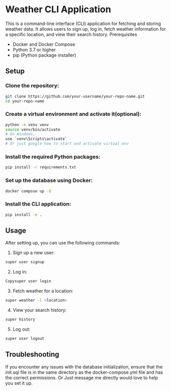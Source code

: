 # Weather CLI Application

This is a command-line interface (CLI) application for fetching and storing weather data. It allows users to sign up, log in, fetch weather information for a specific location, and view their search history.
Prerequisites

- Docker and Docker Compose
- Python 3.7 or higher
- pip (Python package installer)

## Setup

### Clone the repository:

```bash
git clone https://github.com/your-username/your-repo-name.git
cd your-repo-name
```

### Create a virtual environment and activate it(optional):

```bash
python -m venv venv
source venv/bin/activate
# On Windows,
use `venv\Scripts\activate`
# Or just google how to start and activate virtual env
```

### Install the required Python packages:

```bash
pip install -r requirements.txt
```

### Set up the database using Docker:

```bash
docker compose up -d
```

### Install the CLI application:

```bash
pip install -e .
```

## Usage

After setting up, you can use the following commands:

1. Sign up a new user:

```bash
super user signup
```

2. Log in:

```bash
Copysuper user login
```

3. Fetch weather for a location:

```bash
super weather -l <location>
```

4. View your search history:

```bash
super history
```

5. Log out:

```bash
super user logout
```

## Troubleshooting

If you encounter any issues with the database initialization, ensure that the init.sql file is in the same directory as the docker-compose.yml file and has the correct permissions. Or Just message me directly would love to help you set it up.

